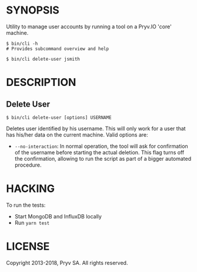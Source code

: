 # SYNOPSIS

Utility to manage user accounts by running a tool on a Pryv.IO 'core' machine. 

```shell
$ bin/cli -h
# Provides subcommand overview and help

$ bin/cli delete-user jsmith
```

# DESCRIPTION

## Delete User

```shell
$ bin/cli delete-user [options] USERNAME
```

Deletes user identified by his username. This will only work for a user that 
has his/her data on the current machine. Valid options are: 

  * `--no-interaction`: 
    In normal operation, the tool will ask for confirmation of the username 
    before starting the actual deletion. This flag turns off the confirmation, 
    allowing to run the script as part of a bigger automated procedure. 


# HACKING

To run the tests: 

* Start MongoDB and InfluxDB locally
* Run `yarn test`

# LICENSE

Copyright 2013-2018, Pryv SA. All rights reserved. 
